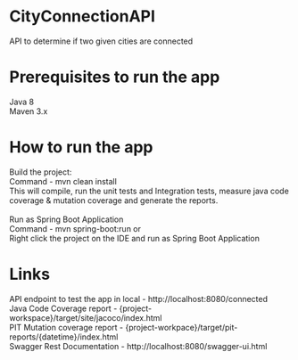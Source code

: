 # CityConnectionAPI

API to determine if two given cities are connected

# Prerequisites to run the app

Java 8 <br/>
Maven 3.x

# How to run the app

Build the project: <br/>
	Command - mvn clean install<br/>
	This will compile, run the unit tests and Integration tests, measure java code coverage & mutation coverage and generate the reports.<br/><br/>
Run as Spring Boot Application <br/>
	Command - mvn spring-boot:run or <br/>
	Right click the project on the IDE and run as Spring Boot Application<br/>

# Links

API endpoint to test the app in local - http://localhost:8080/connected<br/>
Java Code Coverage report - {project-workspace}/target/site/jacoco/index.html<br/>
PIT Mutation coverage report - {project-workpace}/target/pit-reports/{datetime}/index.html<br/>
Swagger Rest Documentation - http://localhost:8080/swagger-ui.html<br/>
